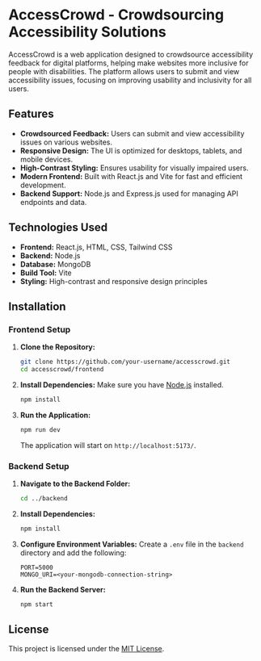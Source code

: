 # AccessCrowd - Crowdsourcing Accessibility Solutions

AccessCrowd is a web application designed to crowdsource accessibility feedback for digital platforms, helping make websites more inclusive for people with disabilities. The platform allows users to submit and view accessibility issues, focusing on improving usability and inclusivity for all users.

## Features

- **Crowdsourced Feedback:** Users can submit and view accessibility issues on various websites.
- **Responsive Design:** The UI is optimized for desktops, tablets, and mobile devices.
- **High-Contrast Styling:** Ensures usability for visually impaired users.
- **Modern Frontend:** Built with React.js and Vite for fast and efficient development.
- **Backend Support:** Node.js and Express.js used for managing API endpoints and data.

## Technologies Used

- **Frontend:** React.js, HTML, CSS, Tailwind CSS
- **Backend:** Node.js
- **Database:** MongoDB
- **Build Tool:** Vite
- **Styling:** High-contrast and responsive design principles

## Installation

### Frontend Setup

1. **Clone the Repository:**
   ```bash
   git clone https://github.com/your-username/accesscrowd.git
   cd accesscrowd/frontend
   ```

2. **Install Dependencies:**
   Make sure you have [Node.js](https://nodejs.org/) installed.
   ```bash
   npm install
   ```

3. **Run the Application:**
   ```bash
   npm run dev
   ```
   The application will start on `http://localhost:5173/`.

### Backend Setup

1. **Navigate to the Backend Folder:**
   ```bash
   cd ../backend
   ```

2. **Install Dependencies:**
   ```bash
   npm install
   ```

3. **Configure Environment Variables:**
   Create a `.env` file in the `backend` directory and add the following:
   ```env
   PORT=5000
   MONGO_URI=<your-mongodb-connection-string>
   ```

4. **Run the Backend Server:**
   ```bash
   npm start
   ```

## License

This project is licensed under the [MIT License](LICENSE).
